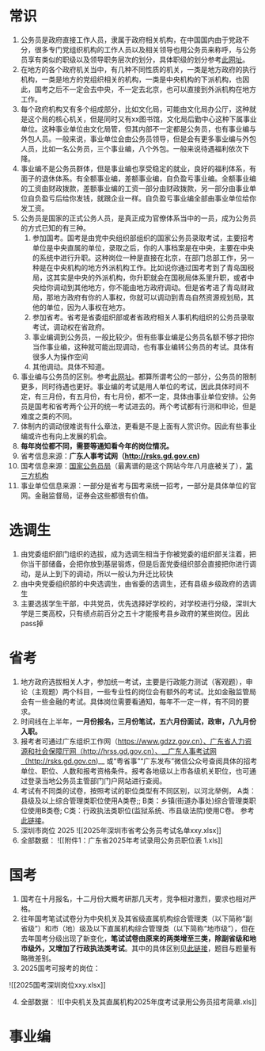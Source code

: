 # 常识

1. 公务员是政府直接工作人员，隶属于政府相关机构，在中国国内由于党政不分，很多专门党组织机构的工作人员以及相关领导也用公务员来称呼，与公务员享有类似的职级以及领导职务层次的划分，具体职级的划分参考[此网址](https://www.gov.cn/xinwen/2020-03/15/content_5491492.htm)。
2. 在地方的各个政府机关当中，有几种不同性质的机关，一类是地方政府的执行机构，一类是地方的党组织相关的机构，一类是中央机构的下派机构，也因此，国考之后不一定会去中央，不一定去北京，也可以直接到外派机构在地方工作。
3. 每个政府机构又有多个组成部分，比如文化局，可能由文化局办公厅，这种就是这个局的核心机关，但是同时又有xx图书馆，文化局后勤中心这种下属事业单位。这种事业单位由文化局管，但其内部不一定都是公务员，也有事业编与外包人员。一般来说，事业单位会由公务员领导，但是会有更多事业编与外包人员，比如一名公务员，三个事业编，八个外包。一般来说待遇福利依次下降。
4. 事业编不是公务员群体，但是事业编也享受稳定的就业，良好的福利体系，有面子的退休体系。有全额事业编，差额事业编，自负盈亏事业编。全额事业编的工资由财政拨款，差额事业编的工资一部分由财政拨款，另一部分由事业单位自负盈亏后给你发钱，就跟企业一样。自负盈亏事业编全部由事业单位给你发工资。
5. 公务员是国家的正式公务人员，是真正成为官僚体系当中的一员，成为公务员的方式已知的有三种。
	1. 参加国考。国考是由党中央组织部组织的国家公务员录取考试，主要招考单位是中央直属的单位，录取之后，你的人事档案是在中央，主要在中央的系统中进行升职。这种岗位一种是直接在北京，在部门总部工作，另一种是在中央机构的地方外派机构工作。比如说你通过国考考到了青岛国税局，这其实是中央的外派机构，你升职就会在国税局体系里升职，或者中央给你调动到其他地方，你不能由地方政府调动。但是省考进了青岛财政局，那地方政府有你的人事权，你就可以调动到青岛自然资源规划局，其他的单位，因为人事权在地方。
	2. 参加省考。省考是省委组织部或者省政府相关人事机构组织的公务员录取考试，调动权在省政府。
	3. 事业编调到公务员，一般比较少。但有些事业编是公务员名额不够才把你当作事业编，这种就可能出现调动，也有事业编转公务员的考试。具体有很多人为操作空间
	4. 其他调动。具体不知道。
6. 事业编与公务员的区别。参考[此网址](https://www.zhihu.com/question/525688442)。都算所谓考公的一部分，公务员的限制更多，同时待遇也更好。事业编的考试是用人单位的考试，因此具体时间不定，有三月份，有五月份，有七月份，都不一定，具体由事业单位安排。公务员是国考和省考两个公开的统一考试进去的。两个考试都有行测和申论，但是难度之类的不同。
7. 体制内的调动很难说有什么章法，更看是不是上面有人赏识你。因此有些事业编或许也有向上发展的机会。
8. **每年岗位都不同，需要等通知看今年的岗位情况。**
9. 省考信息来源：**广东人事考试网（http://rsks.gd.gov.cn)**
10. 国考信息来源：[国家公务员局](http://bm.scs.gov.cn/pp/gkweb/core/web/ui/business/home/gkhome.html)（最离谱的是这个网站今年八月底被关了），[第三方机构](https://www.chinagwy.org/html/xwsz/index.html)
11. 事业单位信息来源：一部分是省考与国考来统一招考，一部分是具体单位的官网。金融监督局，证券会这些都很有价值。
# 选调生
1. 由党委组织部门组织的选拔，成为选调生相当于你被党委的组织部关注着，把你当干部储备，会把你放到基层锻炼，但是后面党委组织部会直接把你进行调动，是从上到下的调动，所以一般认为升迁比较快
2. 由中央党委组织部的中央选调生，由省委的选调生，还有县级乡级政府的选调生
3. 主要选拔学生干部，中共党员，优先选择好学校的，对学校进行分级，深圳大学是三类高校，只有绩点前百分之五十才能报考县乡政府的某些岗位。因此pass掉
# 省考
1. 地方政府选拔相关人才，参加统一考试，主要是行政能力测试（客观题），申论（主观题）两个科目，一些专业性的岗位会有额外的考试。比如金融监管局会有一些金融的考试。具体岗位需要看通知，每年不一定一样，有不同的要求。
2. 时间线在上半年，__一月份报名，三月份笔试，五六月份面试，政审，八九月份入职。__
3. 报考者可通过广东组织工作网（https://www.gdzz.gov.cn）、广东省人力资源和社会保障厅网（http://hrss.gd.gov.cn）、__广东人事考试网（http://rsks.gd.gov.cn)__ 或“粤省事”“广东发布”微信公众号查阅具体的招考单位、职位、人数和报考资格条件。报考各地级以上市各级机关职位，也可通过登录当地公务员主管部门门户网站进行查阅。
4. 考试有不同类的试卷，按照考试的职位类型有不同区别，以河北举例，
	A类：县级及以上综合管理类职位使用A类卷;;
	B类：乡镇(街道办事处)综合管理类职位使用B类卷;
	C类：行政执法类职位(监狱系统、市县级法院)使用C卷。
	参考[此链接](https://www.huatu.com/2023/1018/2694680.html)。
5. 深圳市岗位 2025
![[2025年深圳市省考公务员考试名单xxy.xlsx]]
6. 全部数据：
![[附件1：广东省2025年考试录用公务员职位表 1.xls]]
# 国考
1. 国考在十月报名，十二月份大概考研那几天考，竞争相对激烈，要求也相对严格。
2. 往年国考笔试试卷分为中央机关及其省级直属机构综合管理类（以下简称“副省级”）和市（地）级及以下直属机构综合管理类（以下简称“地市级”），但在去年国考分级出现了新变化，**笔试试卷由原来的两类增至三类，除副省级和地市级外，又增加了行政执法类考试**。其中的具体区别见[此链接](https://www.chinagwy.org/html/xwsz/zyxw/202210/21_539888.html)，题目与题量有略微差别。
3. 2025国考可报考的岗位：

![[2025国考深圳岗位xxy.xlsx]]

4. 全部数据：
![[中央机关及其直属机构2025年度考试录用公务员招考简章.xls]]
# 事业编

